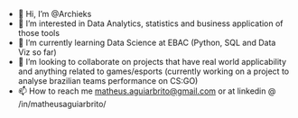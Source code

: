 - 👋 Hi, I’m @Archieks
- 👀 I’m interested in Data Analytics, statistics and business application of those tools
- 🌱 I’m currently learning Data Science at EBAC (Python, SQL and Data Viz so far)
- 💞️ I’m looking to collaborate on projects that have real world applicability and anything related to games/esports (currently working on a project to analyse brazilian teams performance on CS:GO)
- 📫 How to reach me matheus.aguiarbrito@gmail.com or at linkedin @ /in/matheusaguiarbrito/

<!---
Archieks/Archieks is a ✨ special ✨ repository because its `README.md` (this file) appears on your GitHub profile.
You can click the Preview link to take a look at your changes.
--->
